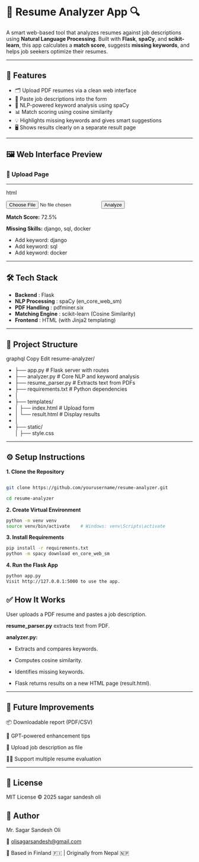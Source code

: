# 📄 Resume Analyzer App 🔍

A smart web-based tool that analyzes resumes against job descriptions using **Natural Language Processing**. Built with **Flask**, **spaCy**, and **scikit-learn**, this app calculates a **match score**, suggests **missing keywords**, and helps job seekers optimize their resumes.

---

## 🚀 Features

- 🗂 Upload PDF resumes via a clean web interface
- 💬 Paste job descriptions into the form
- 🧠 NLP-powered keyword analysis using spaCy
- 📊 Match scoring using cosine similarity
- 💡 Highlights missing keywords and gives smart suggestions
- 🖥️ Shows results clearly on a separate result page

---

## 🖼️ Web Interface Preview

### 🔘 Upload Page

----
html
<form action="/analyze" method="post" enctype="multipart/form-data">
    <input type="file" name="resume">
    <input type="submit" value="Analyze">
</form>

<p><strong>Match Score:</strong> 72.5%</p>
<p><strong>Missing Skills:</strong> django, sql, docker</p>

<ul>
  <li>Add keyword: django</li>
  <li>Add keyword: sql</li>
  <li>Add keyword: docker</li>
</ul>

----

## 🛠 Tech Stack 
- **Backend**	   :                                 Flask
- **NLP Processing** :	                            spaCy (en_core_web_sm)
- **PDF Handling** :	                            pdfminer.six
- **Matching Engine** :	                            scikit-learn (Cosine Similarity)
- **Frontend** :	                                HTML (with Jinja2 templating)

----
## 📁 Project Structure
graphql
Copy
Edit
resume-analyzer/
- ├── app.py                    # Flask server with routes
- ├── analyzer.py               # Core NLP and keyword analysis
- ├── resume_parser.py          # Extracts text from PDFs
- ├── requirements.txt          # Python dependencies
- │
- ├── templates/
- │   ├── index.html            # Upload form
- │   └── result.html           # Display results
- │
- ├── static/                   
  │     ├── style.css
  
----
## ⚙️ Setup Instructions
**1. Clone the Repository**
   
```bash

git clone https://github.com/yourusername/resume-analyzer.git

cd resume-analyzer
```

**2. Create Virtual Environment**
   
```bash
python -m venv venv
source venv/bin/activate    # Windows: venv\Scripts\activate
````

**3. Install Requirements**
```bash
pip install -r requirements.txt
python -m spacy download en_core_web_sm
```

**4. Run the Flask App**
   
```bash
python app.py
Visit http://127.0.0.1:5000 to use the app.
```

## ✅ How It Works
User uploads a PDF resume and pastes a job description.

**resume_parser.py** extracts text from PDF.

**analyzer.py:**

- Extracts and compares keywords.

- Computes cosine similarity.

- Identifies missing keywords.

- Flask returns results on a new HTML page (result.html).

----
## 🧠 Future Improvements
📦 Downloadable report (PDF/CSV)

🧠 GPT-powered enhancement tips

🧾 Upload job description as file

🧑‍💼 Support multiple resume evaluation

----
## 📄 License
MIT License © 2025 sagar sandesh oli

## 👤 Author
Mr. Sagar Sandesh Oli

📧 olisagarsandesh@gmail.com

📍 Based in Finland 🇫🇮 | Originally from Nepal 🇳🇵

